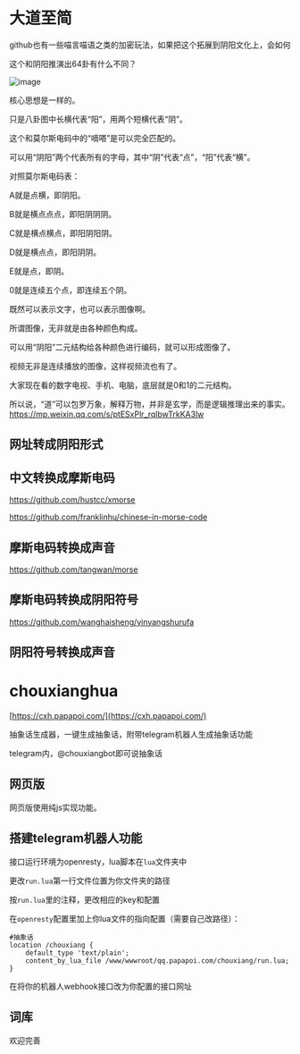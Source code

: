 # 大道至简

github也有一些喵言喵语之类的加密玩法，如果把这个拓展到阴阳文化上，会如何


这个和阴阳推演出64卦有什么不同？

![image](https://user-images.githubusercontent.com/2363295/233770525-3cf1ef00-b452-44b2-8523-33c57dc328c2.png)

核心思想是一样的。

         

只是八卦图中长横代表“阳”，用两个短横代表“阴”。

这个和莫尔斯电码中的“嘀嗒”是可以完全匹配的。

         

可以用“阴阳”两个代表所有的字母，其中“阴”代表“点”，“阳”代表“横”。

对照莫尔斯电码表：

A就是点横，即阴阳。

B就是横点点点，即阳阴阴阴。

C就是横点横点，即阳阴阳阴。

D就是横点点，即阳阴阴。

E就是点，即阴。

0就是连续五个点，即连续五个阴。

既然可以表示文字，也可以表示图像啊。

         

所谓图像，无非就是由各种颜色构成。

可以用“阴阳”二元结构给各种颜色进行编码，就可以形成图像了。

视频无非是连续播放的图像，这样视频流也有了。

         

大家现在看的数字电视、手机、电脑，底层就是0和1的二元结构。

         

所以说，“道”可以包罗万象，解释万物，并非是玄学，而是逻辑推理出来的事实。
https://mp.weixin.qq.com/s/ptESxPlr_rqlbwTrkKA3lw

## 网址转成阴阳形式


## 中文转换成摩斯电码

https://github.com/hustcc/xmorse

https://github.com/franklinhu/chinese-in-morse-code



## 摩斯电码转换成声音
https://github.com/tangwan/morse

## 摩斯电码转换成阴阳符号

https://github.com/wanghaisheng/yinyangshurufa

## 阴阳符号转换成声音

# chouxianghua

[https://cxh.papapoi.com/](https://cxh.papapoi.com/)

抽象话生成器，一键生成抽象话，附带telegram机器人生成抽象话功能

telegram内，@chouxiangbot即可说抽象话

## 网页版

网页版使用纯js实现功能。

## 搭建telegram机器人功能

接口运行环境为openresty，lua脚本在`lua`文件夹中

更改`run.lua`第一行文件位置为你文件夹的路径

按`run.lua`里的注释，更改相应的key和配置

在`openresty`配置里加上你lua文件的指向配置（需要自己改路径）：

```nginx
#抽象话
location /chouxiang {
    default_type 'text/plain';
    content_by_lua_file /www/wwwroot/qq.papapoi.com/chouxiang/run.lua;
}
```

在将你的机器人webhook接口改为你配置的接口网址

## 词库

欢迎完善
